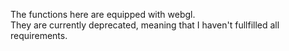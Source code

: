 The functions here are equipped with webgl.<br>They are currently deprecated, meaning that I haven't fullfilled all requirements.
